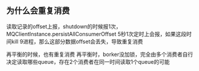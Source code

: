 
## 为什么会重复消费
读取记录的offset上报，shutdown的时候报1次，MQClientInstance.persistAllConsumerOffset 5秒1次定时上会报，如果这段时间kill 9进程，那么这部分数据offset会丢失，导致重复消费

再平衡的时候，也有重复消费
再平衡时，borker没加锁，完全由多个消费者自行决定读取哪些queue，存在2个消费者在同一时间读取1个queue的可能